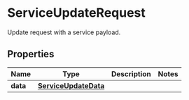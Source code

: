 

# ServiceUpdateRequest

Update request with a service payload.
## Properties

Name | Type | Description | Notes
------------ | ------------- | ------------- | -------------
**data** | [**ServiceUpdateData**](ServiceUpdateData.md) |  | 



